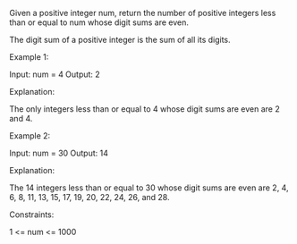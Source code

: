 Given a positive integer num, return the number of positive integers less than or equal to num whose digit sums are even.

The digit sum of a positive integer is the sum of all its digits.

 

Example 1:

Input: num = 4
Output: 2

Explanation:

The only integers less than or equal to 4 whose digit sums are even are 2 and 4.   


Example 2:

Input: num = 30
Output: 14

Explanation:

The 14 integers less than or equal to 30 whose digit sums are even are
2, 4, 6, 8, 11, 13, 15, 17, 19, 20, 22, 24, 26, and 28.
 

Constraints:

1 <= num <= 1000